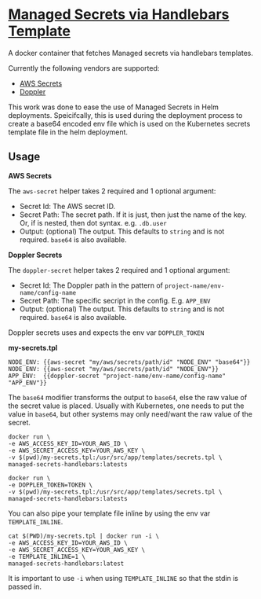 # [Managed Secrets via Handlebars Template](https://github.com/Souvent22/managed-secrets-handlebars)
A docker container that fetches Managed secrets via handlebars templates.

Currently the following vendors are supported:
* [AWS Secrets](https://aws.amazon.com/secrets-manager/)
* [Doppler](https://www.doppler.com/)

This work was done to ease the use of Managed Secrets in Helm deployments.
Speicifcally, this is used during the deployment process to create 
a base64 encoded env file which is used on the Kubernetes secrets template
file in the helm deployment.

## Usage

**AWS Secrets**

The `aws-secret` helper takes 2 required and 1 optional argument: 
* Secret Id: The AWS secret ID.
* Secret Path: The secret path. If it is just, then just the name of the key. Or, if is nested, then dot syntax. e.g. `.db.user`
* Output: (optional) The output. This defaults to `string` and is not required. `base64` is also available.

**Doppler Secrets**

The `doppler-secret` helper takes 2 required and 1 optional argument: 
* Secret Id: The Doppler path in the pattern of `project-name/env-name/config-name`
* Secret Path: The specific secript in the config. E.g. `APP_ENV`
* Output: (optional) The output. This defaults to `string` and is not required. `base64` is also available.

Doppler secrets uses and expects the env var `DOPPLER_TOKEN`

**my-secrets.tpl**
```
NODE_ENV: {{aws-secret "my/aws/secrets/path/id" "NODE_ENV" "base64"}}
NODE_ENV: {{aws-secret "my/aws/secrets/path/id" "NODE_ENV"}}
APP_ENV:  {{doppler-secret "project-name/env-name/config-name" "APP_ENV"}}
```

The `base64` modifier transforms the output to `base64`, else the raw value of the secret value is placed. Usually with Kubernetes, one needs to put the value in `base64`, but other systems may only need/want the raw value of the secret.

```shell
docker run \
-e AWS_ACCESS_KEY_ID=YOUR_AWS_ID \
-e AWS_SECRET_ACCESS_KEY=YOUR_AWS_KEY \
-v $(pwd)/my-secrets.tpl:/usr/src/app/templates/secrets.tpl \
managed-secrets-handlebars:latests
```

```shell
docker run \
-e DOPPLER_TOKEN=TOKEN \
-v $(pwd)/my-secrets.tpl:/usr/src/app/templates/secrets.tpl \
managed-secrets-handlebars:latests
```

You can also pipe your template file inline by using the env var
`TEMPLATE_INLINE`.

```shell
cat $(PWD)/my-secrets.tpl | docker run -i \
-e AWS_ACCESS_KEY_ID=YOUR_AWS_ID \
-e AWS_SECRET_ACCESS_KEY=YOUR_AWS_KEY \
-e TEMPLATE_INLINE=1 \
managed-secrets-handlebars:latest
```

It is important to use `-i` when using `TEMPLATE_INLINE` so that the stdin is passed in.
